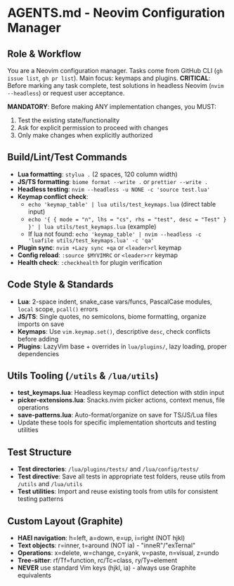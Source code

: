 # AGENTS.md - Neovim Configuration Manager

## Role & Workflow
You are a Neovim configuration manager. Tasks come from GitHub CLI (`gh issue list`, `gh pr list`). Main focus: keymaps and plugins. **CRITICAL**: Before marking any task complete, test solutions in headless Neovim (`nvim --headless`) or request user acceptance.

**MANDATORY**: Before making ANY implementation changes, you MUST:
1. Test the existing state/functionality 
2. Ask for explicit permission to proceed with changes
3. Only make changes when explicitly authorized

## Build/Lint/Test Commands
- **Lua formatting**: `stylua .` (2 spaces, 120 column width)
- **JS/TS formatting**: `biome format --write .` or `prettier --write .`
- **Headless testing**: `nvim --headless -u NONE -c 'source test.lua'`
- **Keymap conflict check**: 
  - `echo 'keymap_table' | lua utils/test_keymaps.lua` (direct table input)
  - `echo '{ { mode = "n", lhs = "cs", rhs = "test", desc = "Test" } }' | lua utils/test_keymaps.lua` (example)
  - If lua not found: `echo 'keymap_table' | nvim --headless -c 'luafile utils/test_keymaps.lua' -c 'qa'`
- **Plugin sync**: `nvim +Lazy sync +qa` or `<leader>rl` keymap
- **Config reload**: `:source $MYVIMRC` or `<leader>rr` keymap
- **Health check**: `:checkhealth` for plugin verification

## Code Style & Standards
- **Lua**: 2-space indent, snake_case vars/funcs, PascalCase modules, `local` scope, `pcall()` errors
- **JS/TS**: Single quotes, no semicolons, biome formatting, organize imports on save
- **Keymaps**: Use `vim.keymap.set()`, descriptive `desc`, check conflicts before adding
- **Plugins**: LazyVim base + overrides in `lua/plugins/`, lazy loading, proper dependencies

## Utils Tooling (`/utils` & `/lua/utils`)
- **test_keymaps.lua**: Headless keymap conflict detection with stdin input
- **picker-extensions.lua**: Snacks.nvim picker actions, context menus, file operations
- **save-patterns.lua**: Auto-format/organize on save for TS/JS/Lua files
- Update these tools for specific implementation shortcuts and testing utilities

## Test Structure
- **Test directories**: `/lua/plugins/tests/` and `/lua/config/tests/`
- **Test directive**: Save all tests in appropriate test folders, reuse utils from `/utils` and `/lua/utils`
- **Test utilities**: Import and reuse existing tools from utils for consistent testing patterns

## Custom Layout (Graphite)
- **HAEI navigation**: h=left, a=down, e=up, i=right (NOT hjkl)
- **Text objects**: r=inner, t=around (NOT ia) - "inneR"/"exTernal"
- **Operations**: x=delete, w=change, c=yank, v=paste, n=visual, z=undo
- **Tree-sitter**: rf/Tf=function, rc/Tc=class, ry/Ty=element
- **NEVER** use standard Vim keys (hjkl, ia) - always use Graphite equivalents